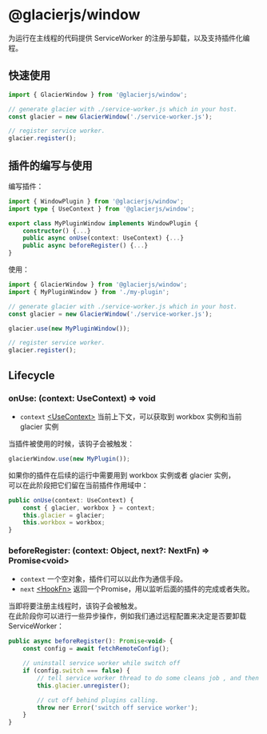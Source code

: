 # @glacierjs/window

为运行在主线程的代码提供 ServiceWorker 的注册与卸载，以及支持插件化编程。

## 快速使用 

```typescript
import { GlacierWindow } from '@glacierjs/window';

// generate glacier with ./service-worker.js which in your host.
const glacier = new GlacierWindow('./service-worker.js');

// register service worker.
glacier.register();
```

## 插件的编写与使用

编写插件：
```typescript
import { WindowPlugin } from '@glacierjs/window';
import type { UseContext } from '@glacierjs/window';

export class MyPluginWindow implements WindowPlugin {
    constructor() {...}
    public async onUse(context: UseContext) {...}
    public async beforeRegister() {...}
}
```

使用：
```typescript
import { GlacierWindow } from '@glacierjs/window';
import { MyPluginWindow } from './my-plugin';

// generate glacier with ./service-worker.js which in your host.
const glacier = new GlacierWindow('./service-worker.js');

glacier.use(new MyPluginWindow());

// register service worker.
glacier.register();
```

## Lifecycle

### onUse: (context: UseContext) => void

* `context` [\<UseContext\>](https://jerryc8080.github.io/GlacierJS/api/modules/window_src.html#UseContext) 当前上下文，可以获取到 workbox 实例和当前 glacier 实例

当插件被使用的时候，该钩子会被触发：
```javascript
glacierWindow.use(new MyPlugin());
```

如果你的插件在后续的运行中需要用到 workbox 实例或者 glacier 实例，    
可以在此阶段把它们留在当前插件作用域中：
```javascript
public onUse(context: UseContext) {
    const { glacier, workbox } = context;
    this.glacier = glacier;
    this.workbox = workbox;
}
```

### beforeRegister: (context: Object, next?: NextFn) => Promise\<void\>

* `context` 一个空对象，插件们可以以此作为通信手段。
* `next` [\<HookFn\>](https://jerryc8080.github.io/GlacierJS/api/modules/core_src.html#NextFn) 返回一个Promise，用以监听后面的插件的完成或者失败。

当即将要注册主线程时，该钩子会被触发。    
在此阶段你可以进行一些异步操作，例如我们通过远程配置来决定是否要卸载 ServiceWorker：
```javascript
public async beforeRegister(): Promise<void> {
    const config = await fetchRemoteConfig();

    // uninstall service worker while switch off
    if (config.switch === false) {
        // tell service worker thread to do some cleans job , and then uninstall it.
        this.glacier.unregister();

        // cut off behind plugins calling.
        throw ner Error('switch off service worker');
    }
}
```

